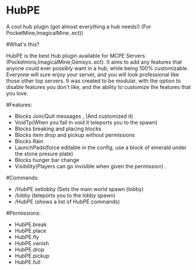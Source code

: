 # HubPE
A cool hub plugin (got almost everything a hub needs!) (For PocketMine,ImagicalMine..ect))

#What's this?

HubPE is the best Hub plugin available for MCPE Servers (Pocketmins,ImagicalMine,Genisys..ect). It aims to add any features that anyone could ever possibly want in a hub, while being 100% customizable. Everyone will sure enjoy your server, and you will look professional like those other top servers. It was created to be modular, with the option to disable features you don't like, and the ability to customize the features that you love.

#Features:

- Blocks Join/Quit messages , (And customized it)
- VoidTp(When you fall in void it teleports you to the spawn)
- Blocks breaking and placing blocks
- Blocks item drop and pickup without permissions
- Blocks Rain
- LaunchPads(force editable in the config, use a block of emerald under the stone presure plate)
- Blocks hunger bar change
- Visibility(Players can go invisible when given the permission) .

#Commands:

- /HubPE setlobby (Sets the main world spawn (lobby)
- /lobby  (teleports you to the lobby spawn)
- /HubPE (shows a list of HubPE commands)

#Permissions:
- HubPE.break
- HubPE.place
- HubPE.fly
- HubPE.vanish
- HubPE.drop
- HubPE.pickup
- HubPE.full
